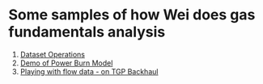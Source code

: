 # Some samples of how Wei does gas fundamentals analysis
1. [Dataset Operations](https://github.com/littletitans/201509/blob/master/dataset_demo.ipynb)
2. [Demo of Power Burn Model](https://github.com/littletitans/201509/blob/master/Power_Burn_Modeling.ipynb)
3. [Playing with flow data - on TGP Backhaul](https://github.com/littletitans/201509/blob/master/TGP%20backhaul%20Analysis.ipynb)

